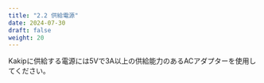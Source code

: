```yaml
---
title: "2.2 供給電源"
date: 2024-07-30
draft: false
weight: 20
---
```


Kakipに供給する電源には5Vで3A以上の供給能力のあるACアダプターを使用してください。
